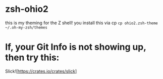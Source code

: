 # zsh-ohio2
this is my theming for the Z shell!
you install this via cp
`cp ohio2.zsh-theme ~/.oh-my-zsh/themes`
# If, your Git Info is not showing up, then try this:
Slick![https://crates.io/crates/slick]
